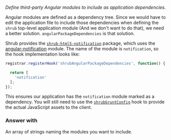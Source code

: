 *Define third-party Angular modules to include as application dependencies.*

Angular modules are defined as a dependency tree. Since we would have to edit
the application file to include those dependencies when defining the `shrub`
top-level application module (And we don't want to do that), we need a better
solution. `angularPackageDependencies` is that solution.

Shrub provides the
[`shrub-html5-notification`](packages#shrub-html5-notification) package, which
uses the
[angular-notification](https://github.com/neoziro/angular-notification) module.
The name of the module is `notification`, so the hook implementation looks
like:

```javascript
registrar.registerHook('shrubAngularPackageDependencies', function() {

  return [
    'notification'
  ];
});
```

This ensures our application has the `notification` module marked as a
dependency. You will still need to use the
[`shrubGruntConfig`](hooks/#shrubgruntconfig) hook to provide the actual
JavaScript assets to the client.

### Answer with

An array of strings naming the modules you want to include.
